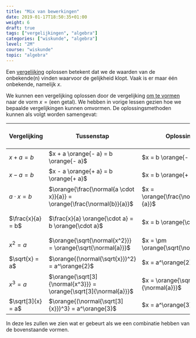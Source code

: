 ```yaml
---
title: "Mix van bewerkingen"
date: 2019-01-17T18:50:35+01:00
weight: 6
draft: true
tags: ["vergelijkingen", "algebra"]
categories: ["wiskunde", "algebra"]
level: "2M"
course: "wiskunde"
topic: "algebra"
---
```

Een [vergelijking](../intro) oplossen betekent dat we de waarden van de
onbekende(n) vinden waarvoor de gelijkheid klopt. Vaak is er maar één
onbekende, namelijk $x$.

We kunnen een vergelijking oplossen door de vergelijking [om te
vormen](../omvormen) naar de vorm $x = \text{(een getal)}$. We hebben in vorige
lessen gezien hoe we bepaalde vergelijkingen kunnen omvormen. De
oplossingsmethoden kunnen als volgt worden samengevat:

| Vergelijking        | Tussenstap                                                                | Oplossing                              | {{% mute "Voorwaarden" %}}                                  |                                                        |
|---------------------|---------------------------------------------------------------------------|----------------------------------------|-------------------------------------------------------------|--------------------------------------------------------|
| $x + a = b$         | $x + a \orange{- a} = b \orange{- a}$                                     | $x = b \orange{- a}$                   | {{% mute "$a, b \in \mathbb{R}$" %}}                        | [uitleg](../termen_omvormen#omvormen-van-x-a-b)        |
| $x - a = b$         | $x - a \orange{+ a} = b \orange{+ a}$                                     | $x = b \orange{+ a}$                   | {{% mute "$a, b \in \mathbb{R}$" %}}                        | [uitleg](../termen_omvormen#en-wat-met-x-a-b)          |
| $a \cdot x = b$     | $\orange{\frac{\normal{a \cdot x}}{a}} = \orange{\frac{\normal{b}}{a}}$   | $x = \orange{\frac{\normal{b}}{a}}$    | {{% mute "$a \in \mathbb{R}_0$ en $b \in \mathbb{R}$" %}}   | [uitleg](../factoren_omvormen#omvormen-van-a-cdot-x-b) |
| $\frac{x}{a} = b$   | $\frac{x}{a} \orange{\cdot a} = b \orange{\cdot a}$                       | $x = b \orange{\cdot a}$               | {{% mute "$a \in \mathbb{R}_0$ en $b \in \mathbb{R}$" %}}   | [uitleg](../factoren_omvormen#omvormen-van-frac-x-a-b) |
| $x^2 = a$           | $\orange{\sqrt{\normal{x^2}}} = \orange{\sqrt{\normal{a}}}$               | $x = \pm \orange{\sqrt{\normal{a}}}$   | {{% mute "$a \in \mathbb{R}^+$" %}}                         | [uitleg](../machten_omvormen#omvormen-van-x-2-a)       |
| $\sqrt{x} = a$      | $\orange{(\normal{\sqrt{x}})^2} = a^\orange{2}$                           | $x = a^\orange{2}$                     | {{% mute "$a \in \mathbb{R}^+$" %}}                         | [uitleg](../machten_omvormen#omvormen-van-x-3-a)       |
| $x^3 = a$           | $\orange{\sqrt[3]{\normal{x^3}}} = \orange{\sqrt[3]{\normal{a}}}$         | $x = \orange{\sqrt[3]{\normal{a}}}$    | {{% mute "$a \in \mathbb{R}$" %}}                           | [uitleg](../machten_omvormen#omvormen-van-sqrt-x-a)    |
| $\sqrt[3]{x} = a$   | $\orange{(\normal{\sqrt[3]{x}})^3} = a^\orange{3}$                        | $x = a^\orange{3}$                     | {{% mute "$a \in \mathbb{R}$" %}}                           | [uitleg](../machten_omvormen#omvormen-van-sqrt-3-x-a)  |


In deze les zullen we zien wat er gebeurt als we een combinatie hebben van
de bovenstaande vormen.
